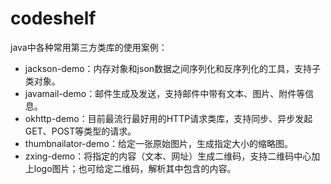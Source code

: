 # codeshelf
java中各种常用第三方类库的使用案例：
- jackson-demo：内存对象和json数据之间序列化和反序列化的工具，支持子类对象。
- javamail-demo：邮件生成及发送，支持邮件中带有文本、图片、附件等信息。
- okhttp-demo：目前最流行最好用的HTTP请求类库，支持同步、异步发起GET、POST等类型的请求。
- thumbnailator-demo：给定一张原始图片，生成指定大小的缩略图。
- zxing-demo：将指定的内容（文本、网址）生成二维码，支持二维码中心加上logo图片；也可给定二维码，解析其中包含的内容。